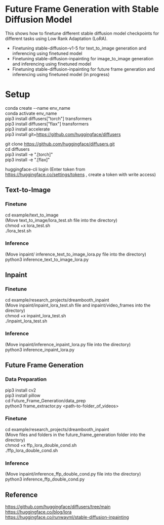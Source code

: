 # Future Frame Generation with Stable Diffusion Model

This shows how to finetune different stable diffusion model checkpoints for different tasks using Low Rank Adaptation (LoRA). 
* Finetuning stable-diffusion-v1-5 for text_to_image generation and inferencing using finetuned model 
* Finetuning stable-diffusion-inpainting for image_to_image generation and inferencing using finetuned model 
* Finetuning stable-diffusion-inpainting for future frame generation and inferencing using finetuned model (in progress)

# Setup

conda create --name env_name
<br />
conda activate env_name
<br />
pip3 install diffusers["torch"] transformers
<br />
pip3 install diffusers["flax"] transformers
<br />
pip3 install accelerate
<br />
pip3 install git+https://github.com/huggingface/diffusers
<br />

git clone https://github.com/huggingface/diffusers.git
<br />
cd diffusers
<br />
pip3 install -e ".[torch]"
<br />
pip3 install -e ".[flax]"
<br />

huggingface-cli login 
(Enter token from https://huggingface.co/settings/tokens , create a token with write access)

## Text-to-Image 

### Finetune
cd example/text_to_image
<br />
(Move text_to_image/lora_test.sh file into the directory)
<br />
chmod +x lora_test.sh
<br />
./lora_test.sh

### Inference
(Move inpaint/ inference_text_to_image_lora.py file into the directory)
<br />
python3 inference_text_to_image_lora.py

## Inpaint

### Finetune
cd example/research_projects/dreambooth_inpaint
<br />
(Move inpaint/inpaint_lora_test.sh file and inpaint/video_frames into the directory)
<br />
chmod +x inpaint_lora_test.sh
<br />
./inpaint_lora_test.sh

### Inference
(Move inpaint/inference_inpaint_lora.py file into the directory)
<br />
python3 inference_inpaint_lora.py

## Future Frame Generation

### Data Preparation

pip3 install cv2
<br />
pip3 install pillow
<br />
cd Future_Frame_Generation/data_prep
<br />
python3 frame_extractor.py <path-to-folder_of_videos>



### Finetune

cd example/research_projects/dreambooth_inpaint
<br />
(Move files and folders in the future_frame_generation folder into the directory)
<br />
chmod +x ffp_lora_double_cond.sh
<br />
./ffp_lora_double_cond.sh


### Inference

(Move inpaint/inference_ffp_double_cond.py file into the directory)
<br />
python3 inference_ffp_double_cond.py


## Reference 
https://github.com/huggingface/diffusers/tree/main
<br />
https://huggingface.co/blog/lora
<br />
https://huggingface.co/runwayml/stable-diffusion-inpainting













